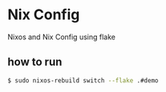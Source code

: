 # Nix Config

Nixos and Nix Config using flake

## how to run

```sh
$ sudo nixos-rebuild switch --flake .#demo
```
